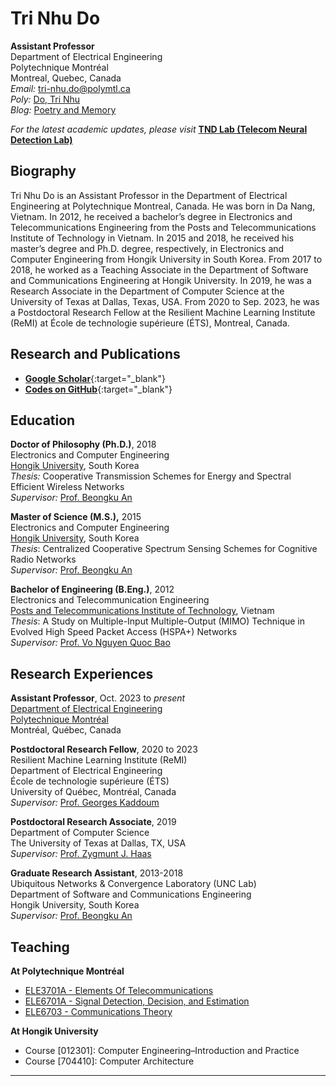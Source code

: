 # Tri Nhu Do  
**Assistant Professor**  
Department of Electrical Engineering   
Polytechnique Montréal  
Montreal, Quebec, Canada  
_Email:_  tri-nhu.do@polymtl.ca  
_Poly:_ <a href="https://www.polymtl.ca/expertises/en/do-tri-nhu" target="_blank">Do, Tri Nhu</a>  
_Blog:_ [Poetry and Memory](https://tri-nhu-do.work/blog/)

_For the latest academic updates, please visit_ **[TND Lab (Telecom Neural Detection Lab)](https://tnd-lab.work/)**

  
## Biography  
Tri Nhu Do is an Assistant Professor in the Department of Electrical Engineering at Polytechnique Montreal, Canada. He was born in Da Nang, Vietnam. In 2012, he received a bachelor’s degree in Electronics and Telecommunications Engineering from the Posts and Telecommunications Institute of Technology in Vietnam. In 2015 and 2018, he received his master’s degree and Ph.D. degree, respectively, in Electronics and Computer Engineering from Hongik University in South Korea. From 2017 to 2018, he worked as a Teaching Associate in the Department of Software and Communications Engineering at Hongik University. In 2019, he was a Research Associate in the Department of Computer Science at the University of Texas at Dallas, Texas, USA. From 2020 to Sep. 2023, he was a Postdoctoral Research Fellow at the Resilient Machine Learning Institute (ReMI) at École de technologie supérieure (ÉTS), Montreal, Canada.

## Research and Publications

- [**Google Scholar**](https://scholar.google.com/citations?hl=en&user=cwdP-oYAAAAJ&view_op=list_works&sortby=pubdate){:target="_blank"}
- [**Codes on GitHub**](https://github.com/trinhudo?tab=repositories){:target="_blank"}

## Education 

**Doctor of Philosophy (Ph.D.)**, 2018   
Electronics and Computer Engineering  
<a href="http://www.hongik.ac.kr/index.do" target="_blank">Hongik University</a>, South Korea  
*Thesis:* Cooperative Transmission Schemes for Energy and Spectral Efficient Wireless Networks  
*Supervisor:* <a href="http://unclab.hongik.ac.kr/professor.php" target="_blank">Prof. Beongku An</a>  

**Master of Science (M.S.),** 2015     
Electronics and Computer Engineering  
<a href="http://www.hongik.ac.kr/index.do" target="_blank">Hongik University</a>, South Korea  
_Thesis_: Centralized Cooperative Spectrum Sensing Schemes for Cognitive Radio Networks  
_Supervisor:_ <a href="http://unclab.hongik.ac.kr/professor.php" target="_blank">Prof. Beongku An</a>      

**Bachelor of Engineering (B.Eng.)**, 2012     
Electronics and Telecommunication Engineering  
<a href="http://hcm.ptit.edu.vn" target="_blank">Posts and Telecommunications Institute of Technology</a>, Vietnam  
_Thesis_: A Study on Multiple-Input Multiple-Output (MIMO) Technique in Evolved High Speed Packet Access (HSPA+) Networks  
_Supervisor:_ <a href="https://sites.google.com/site/baovnq" target="_blank">Prof. Vo Nguyen Quoc Bao</a>    

## Research Experiences

**Assistant Professor**, Oct. 2023 to _present_  
<a href="https://www.polymtl.ca/expertises/en/do-tri-nhu" target="_blank">Department of Electrical Engineering</a>  
<a href="https://www.polymtl.ca/expertises/en/do-tri-nhu" target="_blank">Polytechnique Montréal</a>  
Montréal, Québec, Canada  

**Postdoctoral Research Fellow**, 2020 to 2023      
Resilient Machine Learning Institute (ReMI)  
Department of Electrical Engineering  
École de technologie supérieure (ÉTS)  
University of Québec, Montréal, Canada  
_Supervisor:_ <a href="https://www.etsmtl.ca/Professeurs/gkaddoum/Accueil?lang=en-CA" target="_blank">Prof. Georges Kaddoum</a>    

**Postdoctoral Research Associate**, 2019  
Department of Computer Science  
The University of Texas at Dallas, TX, USA  
_Supervisor:_ <a href="https://personal.utdallas.edu/~haas/" target="_blank">Prof. Zygmunt J. Haas</a>  

**Graduate Research Assistant**, 2013-2018     
Ubiquitous Networks & Convergence Laboratory (UNC Lab)  
Department of Software and Communications Engineering  
Hongik University, South Korea  
_Supervisor:_ <a href="http://unclab.hongik.ac.kr/professor.php" target="_blank">Prof. Beongku An</a>  

## Teaching

**At Polytechnique Montréal**  
- [ELE3701A - Elements Of Telecommunications](https://www.polymtl.ca/programmes/cours/elements-de-telecommunications)
- [ELE6701A - Signal Detection, Decision, and Estimation](https://www.polymtl.ca/programmes/cours/detection-decision-estimation-des-signaux)  
- [ELE6703 - Communications Theory](https://www.polymtl.ca/programmes/cours/theorie-des-communications)  

**At Hongik University**
- Course [012301]: Computer Engineering–Introduction and Practice  
- Course [704410]: Computer Architecture

---
